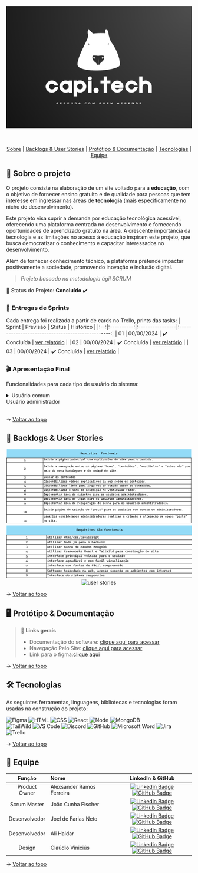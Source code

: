 <div align="center">
    
![banner](https://github.com/FischerJoao/readme-Capitech/blob/main/readme/banner.png?raw=true)
</div>
<br id="topo">
<p align="center">
    <a href="#sobre">Sobre</a>  |  
    <a href="#backlogs">Backlogs & User Stories</a>  |  
    <a href="#prototipo">Protótipo & Documentação</a>  |  
    <a href="#tecnologias">Tecnologias</a>  |  
    <a href="#equipe">Equipe</a>
</p>
   
<span id="sobre">

## :bookmark_tabs: Sobre o projeto
O projeto consiste na elaboração de um site voltado para a **educação**, com o objetivo de fornecer 
ensino gratuito e de qualidade para pessoas que tem interesse em ingressar nas áreas de 
**tecnologia** (mais especificamente no nicho de desenvolvimento).

Este projeto visa suprir a demanda por educação tecnológica acessível, oferecendo uma plataforma centrada no desenvolvimento e fornecendo oportunidades de aprendizado gratuito na área. 
A crescente importância da tecnologia e as limitações no acesso à educação inspiram este projeto, que busca democratizar o conhecimento e capacitar interessados no desenvolvimento.

Além de fornecer conhecimento técnico, a plataforma pretende impactar positivamente a sociedade, promovendo inovação e inclusão digital.
> _Projeto baseado na metodologia ágil SCRUM_

:pushpin: Status do Projeto: **Concluído** :heavy_check_mark:

### 🏁 Entregas de Sprints
Cada entrega foi realizada a partir de cards no Trello, prints das tasks:
| Sprint | Previsão | Status | Histórico |
|:--:|:----------:|:----------------|:-------------------------------------------------:|
| 01 | 00/00/2024 | ✔️ Concluída    | [ver relatório](linkTrello) |
| 02 | 00/00/2024 | ✔️ Concluída    | [ver relatório](linkTrello) |
| 03 | 00/00/2024 | ✔️ Concluída    | [ver relatório](inkTrello) |

### :clapper: Apresentação Final
Funcionalidades para cada tipo de usuário do sistema:
<details>
   <summary>Usuário comum</summary>
    <div align="center">
        <img src="">
    </div>
</details
<details>
   <summary>Usuário administrador</summary>
    <div align="center">
        <img src="">
    </div>
</details>
    
→ [Voltar ao topo](#topo)

<span id="backlogs">

## :dart: Backlogs & User Stories
    
<div align="center">
    
![ requisitos funcionais](readme/funcionais.png)
![requisitos  não funcionais](readme/nf)
![user stories](ParteDoDoc)
</div>
  
→ [Voltar ao topo](#topo)

<span id="prototipo">

## :desktop_computer: Protótipo & Documentação

    
> 🔗 **Links gerais** <br>
> - Documentação do software: [clique aqui para acessar](https://view.officeapps.live.com/op/view.aspx?src=https%3A%2F%2Fraw.githubusercontent.com%2FFischerJoao%2Freadme-Capitech%2Fmain%2Freadme%2FCapitech%2520-%2520Projeto%2520Interdisciplinar%2520-%2520ES2%2520-%2520FINAL%2520(1)%2520alterado%25201.docx&wdOrigin=BROWSELINK)
> - Navegação Pelo Site: [clique aqui para acessar](https://capitech-back.vercel.app/)
> - Link para o figma:[clique aqui](https://www.figma.com/file/FnzEv4aPYWLKyNBSckPGTA?locale=en&type=design)


→ [Voltar ao topo](#topo)

<span id="tecnologias">

## 🛠️ Tecnologias

As seguintes ferramentas, linguagens, bibliotecas e tecnologias foram usadas na construção do projeto:

<img src="https://img.shields.io/badge/Figma-CED4DA?style=for-the-badge&logo=figma&logoColor=DC143C" alt="Figma" /> 
<img src="https://img.shields.io/badge/HTML5-CED4DA?style=for-the-badge&logo=html5&logoColor=E34F26" alt="HTML" /> 
<img src="https://img.shields.io/badge/CSS3-CED4DA?style=for-the-badge&logo=css3&logoColor=1572B6" alt="CSS" /> 	
<img src="https://img.shields.io/badge/React-CED4DA?style=for-the-badge&logo=react&logoColor=61DAFB" alt="React" /> 
<img src="https://img.shields.io/badge/Node.js-CED4DA?style=for-the-badge&logo=nodedotjs&logoColor=339933" alt="Node" />  
<img src="https://img.shields.io/badge/MongoDB-CED4DA?style=for-the-badge&logo=mongodb&logoColor=4EA94B" alt="MongoDB" /><br>
<img src="https://img.shields.io/badge/tailwindcss-%2338B2AC.svg?style=for-the-badge&logo=tailwind-css&logoColor=white" alt="TailWild" />
<img src="https://img.shields.io/badge/VS_Code-CED4DA?style=for-the-badge&logo=visual%20studio%20code&logoColor=0078D4" alt="VS Code" /> 
<img src="https://img.shields.io/badge/Discord-CED4DA?style=for-the-badge&logo=discord&logoColor=7289DA" alt="Discord" /> 
<img src="https://img.shields.io/badge/GitHub-CED4DA?style=for-the-badge&logo=github&logoColor=20232A" alt="GitHub" /> 
<img src="https://img.shields.io/badge/Microsoft_Word-2B579A?style=for-the-badge&logo=microsoft-word&logoColor=white" alt="Microsoft Word"/>
<img src="https://img.shields.io/badge/jira-%230A0FFF.svg?style=for-the-badge&logo=jira&logoColor=white" alt="Jira"/>
<img src="https://img.shields.io/badge/Trello-%23026AA7.svg?style=for-the-badge&logo=Trello&logoColor=white" alt="Trello"/>
    
→ [Voltar ao topo](#topo)

<span id="equipe">

## :busts_in_silhouette: Equipe

|    Função     | Nome                                  |                                                                                                                                                      LinkedIn & GitHub                                                                                                                                                      |
| :-----------: | :------------------------------------ | :-------------------------------------------------------------------------------------------------------------------------------------------------------------------------------------------------------------------------------------------------------------------------------------------------------------------------: |
| Product Owner | Alexsander Ramos Ferreira           |     [![Linkedin Badge](https://img.shields.io/badge/Linkedin-blue?style=flat-square&logo=Linkedin&logoColor=white)](https://br.linkedin.com/in/alexsanderferreira) [![GitHub Badge](https://img.shields.io/badge/GitHub-111217?style=flat-square&logo=github&logoColor=white)](https://github.com/LehRamos1508)              |
| Scrum Master  | João Cunha Fischer |      [![Linkedin Badge](https://img.shields.io/badge/Linkedin-blue?style=flat-square&logo=Linkedin&logoColor=white)](https://br.linkedin.com/in/joao-cunha-fischer-6585b1203) [![GitHub Badge](https://img.shields.io/badge/GitHub-111217?style=flat-square&logo=github&logoColor=white)](https://github.com/FischerJoao)     |
|   Desenvolvedor   | Joel de Farias Neto              |         [![Linkedin Badge](https://img.shields.io/badge/Linkedin-blue?style=flat-square&logo=Linkedin&logoColor=white)](https://br.linkedin.com/in/joel-alves-neto?trk=public_profile_browsemap-profile) [![GitHub Badge](https://img.shields.io/badge/GitHub-111217?style=flat-square&logo=github&logoColor=white)](https://github.com/Joel-Neto)        |
|   Desenvolvedor    | Ali Haidar                  |         [![Linkedin Badge](https://img.shields.io/badge/Linkedin-blue?style=flat-square&logo=Linkedin&logoColor=white)](https://br.linkedin.com/in/ali-hps) [![GitHub Badge](https://img.shields.io/badge/GitHub-111217?style=flat-square&logo=github&logoColor=white)](https://github.com/alihpss)        |
|   Design    | Claúdio Viniciús                 |   [![Linkedin Badge](https://img.shields.io/badge/Linkedin-blue?style=flat-square&logo=Linkedin&logoColor=white)](https://br.linkedin.com/in/claudio-vinicius-camellin-almeida) [![GitHub Badge](https://img.shields.io/badge/GitHub-111217?style=flat-square&logo=github&logoColor=white)](https://github.com/Clouddios)   |

→ [Voltar ao topo](#topo)




